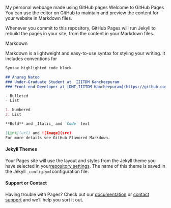 My personal webpage made using GitHub pages
Welcome to GitHub Pages
You can use the editor on GitHub to maintain and preview the content for your website in Markdown files.

Whenever you commit to this repository, GitHub Pages will run Jekyll to rebuild the pages in your site, from the content in your Markdown files.

Markdown

Markdown is a lightweight and easy-to-use syntax for styling your writing. It includes conventions for
```markdown
Syntax highlighted code block

## Anurag Natoo
### Under-Graduate Student at  IIITDM Kancheepuram
### Front-end Developer at [DMT,IIITDM Kancheepuram](https://github.com/DMT-IIITDM)

- Bulleted
- List

1. Numbered
2. List

**Bold** and _Italic_ and `Code` text

[Link](url) and ![Image](src)
For more details see GitHub Flavored Markdown.

```

#### Jekyll Themes
Your Pages site will use the layout and styles from the Jekyll theme you have selected in your[repository settings](https://github.com/anuragnatoo/anuragnatoo.github.io/settings). The name of this theme is saved in the Jekyll  `_config.yml`configuration file.

#### Support or Contact
Having trouble with Pages? Check out our [documentation](https://help.github.com/categories/github-pages-basics/) or [contact support](https://github.com/contact) and we’ll help you sort it out.

